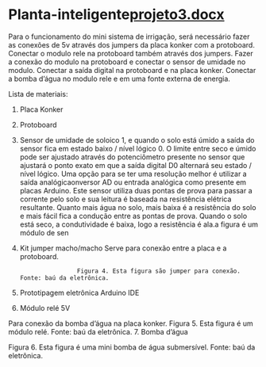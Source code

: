 # Planta-inteligente[projeto3.docx](https://github.com/Nubiabrune/Planta-inteligente/files/8758860/projeto3.docx)
Para o funcionamento do mini sistema de irrigação, será necessário fazer as conexões de 5v através dos jumpers da placa konker com a protoboard. Conectar o modulo rele na protoboard também através dos jumpers. Fazer a conexão do modulo na protoboard e conectar o sensor de umidade no modulo. Conectar a saída digital na protoboard e na placa konker. Conectar a bomba d’água no modulo rele e em uma fonte externa de energia.

Lista de materiais:
1.	Placa Konker
2.	Protoboard
3.	Sensor de umidade de soloico 1, e quando o solo está úmido a saída do sensor fica em estado baixo / nível lógico 0. O limite entre seco e úmido pode ser ajustado através do potenciômetro presente no sensor que ajustará o ponto exato em que a saída digital D0 alternará seu estado / nível lógico. Uma opção para se ter uma resolução melhor é utilizar a saída analógicaonversor AD ou entrada analógica como presente em placas Arduino. Este sensor utiliza duas pontas de prova para passar a corrente pelo solo e sua leitura é baseada na resistência elétrica resultante. Quanto mais água no solo, mais baixa é a resistência do solo e mais fácil fica a condução entre as pontas de prova. Quando o solo está seco, a condutividade é baixa, logo a resistência é ala.a figura é um módulo de sen


4.	Kit jumper macho/macho
Serve para conexão entre a placa e a protoboard.
 
                        Figura 4. Esta figura são jumper para conexão. Fonte: baú da eletrônica. 

5.	Prototipagem eletrônica
Arduino IDE

6.	Módulo relé 5V

Para conexão da bomba d’água na placa konker. 
 Figura 5. Esta figura é um módulo relé. Fonte: baú da eletrônica.
7.	Bomba d’água
 
Figura 6. Esta figura é uma mini bomba de água submersível. Fonte: baú da eletrônica.


